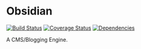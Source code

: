 # Obsidian

[![Build Status](https://travis-ci.org/Nulifier/Obsidian.svg?branch=master)](https://travis-ci.org/Nulifier/Obsidian)
[![Coverage Status](https://coveralls.io/repos/Nulifier/Obsidian/badge.svg?branch=master&service=github)](https://coveralls.io/github/Nulifier/Obsidian?branch=master)
[![Dependencies](https://david-dm.org/nulifier/obsidian.svg)](https://david-dm.org/nulifier/obsidian)

A CMS/Blogging Engine.